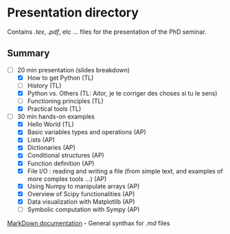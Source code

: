 # Presentation directory

Contains *.tex*, *.pdf*, etc ... files for the presentation of the PhD seminar.

## Summary

- [ ] 20 min presentation (slides breakdown)
    - [x] How to get Python (TL)
    - [ ] History (TL)
    - [x] Python vs. Others (TL: Aitor, je te corriger des choses si tu le sens)
    - [ ] Functioning principles (TL)
    - [x] Practical tools (TL)

- [ ] 30 min hands-on examples
    - [x] Hello World (TL)
    - [x] Basic variables types and operations (AP)
    - [x] Lists (AP)
    - [x] Dictionaries (AP)
    - [x] Conditional structures (AP)
    - [x] Function definition (AP)
    - [x] File I/O : reading and writing a file (from simple text, and examples of more complex tools ...) (AP)
    - [x] Using Numpy to manipulate arrays (AP)
    - [x] Overview of Scipy functionalities (AP)
    - [x] Data visualization with Matplotlib (AP)
    - [ ] Symbolic computation with Sympy (AP)

[MarkDown documentation](https://docs.gitlab.com/ee/user/markdown.html) - General synthax for *.md* files


